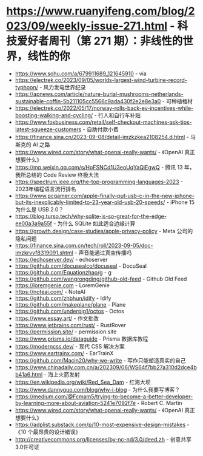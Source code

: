 # https://www.ruanyifeng.com/blog/2023/09/weekly-issue-271.html - 科技爱好者周刊（第 271 期）：非线性的世界，线性的你

- https://www.sohu.com/a/679911689_121645910 - via
- https://electrek.co/2023/09/05/worlds-largest-wind-turbine-record-typhoon/ - 风力发电世界纪录
- https://apnews.com/article/nature-burial-mushrooms-netherlands-sustainable-coffin-5b211105cc5566c9ada430f2e2e8e3a0 - 可种植棺材
- https://electrek.co/2022/05/17/norway-rolls-back-ev-incentives-while-boosting-walking-and-cycling/ - 行人和自行车补贴
- https://www.foxbusiness.com/retail/self-checkout-machines-ask-tips-latest-squeeze-customers - 自助付款小费
- https://finance.sina.cn/2023-09-08/detail-imzkzkea2108254.d.html - 马斯克的 AI 之路
- https://www.wired.com/story/what-openai-really-wants/ - 《OpenAI 真正想要什么》
- https://mp.weixin.qq.com/s/HoFSNCd1U3eoUqYaQiEgwQ - 腾讯 13 年，我所总结的 Code Review 终极大法
- https://spectrum.ieee.org/the-top-programming-languages-2023 - 2023年编程语言流行排名
- https://www.pcgamer.com/apple-finally-put-usb-c-in-the-new-iphone-but-its-inexplicably-limited-to-23-year-old-usb-20-speeds/ - iPhone 15 为什么是 USB 2.0？
- https://blog.turso.tech/why-sqlite-is-so-great-for-the-edge-ee00a3a9a55f - 为什么 SQLite 如此适合边缘计算
- https://growth.design/case-studies/apple-privacy-policy - Meta 公司的隐私问题
- https://finance.sina.com.cn/tech/roll/2023-09-05/doc-imzkrvvf8319091.shtml - 声音能通过真空传播吗
- https://echoserver.dev/ - echoserver
- https://github.com/docusealco/docuseal - DocuSeal
- https://github.com/Equationzhao/g - g
- https://github.com/wangrongding/github-old-feed - Github Old Feed
- https://loremgenie.com - LoremGenie
- https://noteai.com/ - NoteAI
- https://github.com/zhbhun/idify - Idify
- https://github.com/makeplane/plane - Plane
- https://github.com/underpig1/octos - Octos
- https://www.essay.art/ - 作文批改
- https://www.jetbrains.com/rust/ - RustRover
- https://permission.site/ - permission.site
- https://www.prisma.io/dataguide - Prisma 数据库教程
- https://moderncss.dev/ - 现代 CSS 解决方案
- https://www.eartrainx.com/ - EarTrainX
- https://github.com/Macin20/why-we-write - 写作只能塑造真实的自己
- https://www.chinadaily.com.cn/a/202309/06/WS64f7bb27a310d2dce4bb41a6.html - 海上火箭发射
- https://en.wikipedia.org/wiki/Red_Sea_Dam - 红海大坝
- https://www.dannyguo.com/blog/why-i-blog - 为什么我要写博客？
- https://medium.com/@Fcmam5/trying-to-become-a-better-developer-by-learning-more-about-aviation-5241e7092f7e - Robert C. Martin
- https://www.wired.com/story/what-openai-really-wants/ - 《OpenAI 真正想要什么》
- https://adplist.substack.com/p/10-most-expensive-design-mistakes - 《10 个最昂贵的设计错误》
- http://creativecommons.org/licenses/by-nc-nd/3.0/deed.zh - 创意共享3.0许可证
